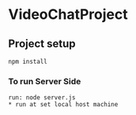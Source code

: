 # VideoChatProject

## Project setup

```
npm install
```

### To run Server Side

```
run: node server.js
* run at set local host machine

```

